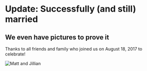 # Update: Successfully (and still) married

## We even have pictures to prove it

Thanks to all friends and family who joined us on August 18, 2017 to celebrate!

![Matt and Jillian](http://matt.jillian.io/matt%20and%20jill.jpg)
